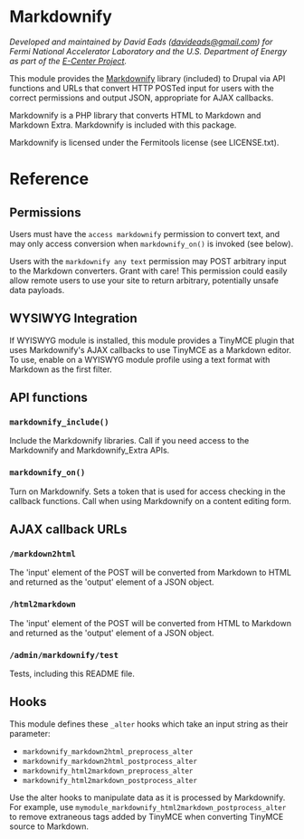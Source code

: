 # Markdownify

*Developed and maintained by David Eads (davideads@gmail.com) for Fermi National
Accelerator Laboratory and the U.S. Department of Energy as part of the 
[E-Center Project][1].*

This module provides the [Markdownify][2] library (included) to Drupal via API
functions and URLs that convert HTTP POSTed input for users with the correct
permissions and output JSON, appropriate for AJAX callbacks. 

Markdownify is a PHP library that converts HTML to Markdown and Markdown Extra.
Markdownify is included with this package.

Markdownify is licensed under the Fermitools license (see LICENSE.txt).

# Reference

## Permissions

Users must have the `access markdownify` permission to convert text, and
may only access conversion when `markdownify_on()` is invoked (see below). 

Users with the `markdownify any text` permission may POST arbitrary
input to the Markdown converters. Grant with care! This permission could easily
allow remote users to use your site to return arbitrary, potentially unsafe
data payloads.

## WYSIWYG Integration

If WYISWYG module is installed, this module provides a TinyMCE plugin that 
uses Markdownify's AJAX callbacks to use TinyMCE as a Markdown editor. To use,
enable on a WYISWYG module profile using a text format with Markdown as the 
first filter.

## API functions

### `markdownify_include()`

Include the Markdownify libraries. Call if you need access to the Markdownify
and Markdownify_Extra APIs.

### `markdownify_on()`

Turn on Markdownify. Sets a token that is used for access checking in the
callback functions. Call when using Markdownify on a content editing form.

## AJAX callback URLs

### `/markdown2html`

The 'input' element of the POST will be converted from Markdown to HTML and
returned as the 'output' element of a JSON object.

### `/html2markdown`

The 'input' element of the POST will be converted from HTML to Markdown and
returned as the 'output' element of a JSON object.

### `/admin/markdownify/test`

Tests, including this README file.

## Hooks

This module defines these `_alter` hooks which take an input string as their
parameter:

* `markdownify_markdown2html_preprocess_alter`
* `markdownify_markdown2html_postprocess_alter`
* `markdownify_html2markdown_preprocess_alter`
* `markdownify_html2markdown_postprocess_alter`

Use the alter hooks to manipulate data as it is processed by Markdownify. For
example, use `mymodule_markdownify_html2markdown_postprocess_alter` to remove 
extraneous tags added by TinyMCE when converting TinyMCE source to Markdown.

 [1]: https://cdcvs.fnal.gov/redmine/projects/ecenter/
 [2]: http://milianw.de/projects/markdownify/

